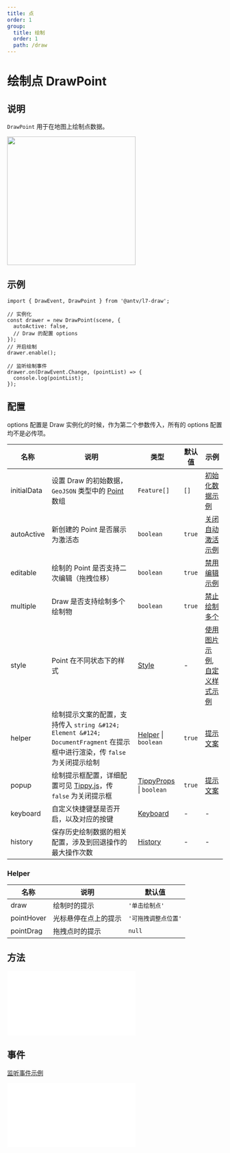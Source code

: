 ```yaml
---
title: 点
order: 1
group:
  title: 绘制
  order: 1
  path: /draw
---
```


# 绘制点 DrawPoint

## 说明

`DrawPoint` 用于在地图上绘制点数据。

<img src="https://gw.alipayobjects.com/mdn/rms_2591f5/afts/img/A*dGjSSLNam8gAAAAAAAAAAAAAARQnAQ" width="300" />

## 示例

```tsx | pure
import { DrawEvent, DrawPoint } from '@antv/l7-draw';

// 实例化
const drawer = new DrawPoint(scene, {
  autoActive: false,
  // Draw 的配置 options
});
// 开启绘制
drawer.enable();

// 监听绘制事件
drawer.on(DrawEvent.Change, (pointList) => {
  console.log(pointList);
});
```

## 配置

options 配置是 Draw 实例化的时候，作为第二个参数传入，所有的 options 配置均不是必传项。

| 名称        | 说明                                                                                                                       | 类型                                                                           | 默认值 | 示例                                                                         |
| ----------- | -------------------------------------------------------------------------------------------------------------------------- | ------------------------------------------------------------------------------ | ------ | ---------------------------------------------------------------------------- |
| initialData | 设置 Draw 的初始数据，`GeoJSON` 类型中的 [Point](https://datatracker.ietf.org/doc/html/rfc7946#section-3.1.2) 数组         | `Feature[]`                                                                    | `[]`   | [初始化数据示例](/example/point/initial-data)                                |
| autoActive  | 新创建的 Point 是否展示为激活态                                                                                            | `boolean`                                                                      | `true` | [关闭自动激活示例](/example/point/auto-active)                               |
| editable    | 绘制的 Point 是否支持二次编辑（拖拽位移）                                                                                  | `boolean`                                                                      | `true` | [禁用编辑示例](/example/point/editable)                                      |
| multiple    | Draw 是否支持绘制多个绘制物                                                                                                | `boolean`                                                                      | `true` | [禁止绘制多个](/example/point/multiple#始终最多绘制一个)                     |
| style       | Point 在不同状态下的样式                                                                                                   | [Style](/docs/super/style#配置)                                                | -      | [使用图片示例](/example/point/image), [自定义样式示例](/example/point/style) |
| helper      | 绘制提示文案的配置，支持传入 `string &#124; Element &#124; DocumentFragment` 在提示框中进行渲染，传 `false` 为关闭提示绘制 | [Helper](#helper) &#124; `boolean`                                             | `true` | [提示文案](/example/common/helper)                                           |
| popup       | 绘制提示框配置，详细配置可见 [Tippy.js](https://atomiks.github.io/tippyjs/v6/all-props/)，传 `false` 为关闭提示框          | [TippyProps](https://atomiks.github.io/tippyjs/v6/all-props/) &#124; `boolean` | `true` | [提示文案](/example/common/helper)                                           |
| keyboard    | 自定义快捷键瑟是否开启，以及对应的按键                                                                                     | [Keyboard](/docs/super/keyboard#配置)                                          | -      | -                                                                            |
| history     | 保存历史绘制数据的相关配置，涉及到回退操作的最大操作次数                                                                   | [History](/docs/super/history#配置)                                            | -      | -                                                                            |

### Helper

| 名称       | 说明                 | 默认值               |
| ---------- | -------------------- | -------------------- |
| draw       | 绘制时的提示         | `'单击绘制点'`       |
| pointHover | 光标悬停在点上的提示 | `'可拖拽调整点位置'` |
| pointDrag  | 拖拽点时的提示       | `null`               |

## 方法

<embed src="../method.md"></embed>

## 事件

[监听事件示例](/example/point/event)

<embed src="../pointEvent.md"></embed>
